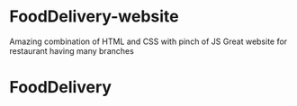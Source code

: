 # FoodDelivery-website
Amazing combination of HTML and CSS with pinch of JS 
Great website for restaurant having many branches
# FoodDelivery
